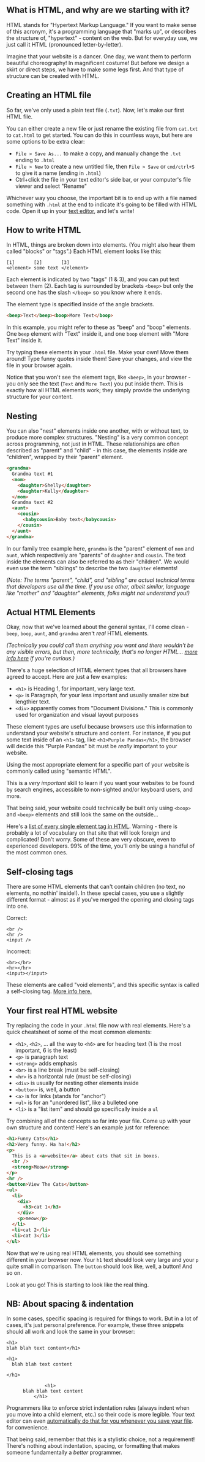 ## What is HTML, and why are we starting with it?

HTML stands for "Hypertext Markup Language." If you want to make sense of this acronym, it's a programming language that "marks up", or describes the structure of, "hypertext" - content on the web. But for everyday use, we just call it HTML (pronounced letter-by-letter).

Imagine that your website is a dancer. One day, we want them to perform beautiful choreography! In magnificent costume! But before we design a skirt or direct steps, we have to make some legs first. And that type of structure can be created with HTML.

<!-- > ILLUSTRATION: I mean, I think you get the point here >.< -->

## Creating an HTML file

So far, we've only used a plain text file (`.txt`). Now, let's make our first HTML file.

You can either create a new file or just rename the existing file from `cat.txt` to `cat.html` to get started. You can do this in countless ways, but here are some options to be extra clear:

- `File > Save As...` to make a copy, and manually change the `.txt` ending to `.html`
- `File > New` to create a new untitled file, then `File > Save` or `cmd/ctrl+S` to give it a name (ending in `.html`)
- Ctrl+click the file in your text editor's side bar, or your computer's file viewer and select "Rename"

Whichever way you choose, the important bit is to end up with a file named something with `.html` at the end to indicate it's going to be filled with HTML code. Open it up in your [text editor](what-is-a-website.html#howdoicreatethesecodefiles), and let's write!

## How to write HTML

In HTML, things are broken down into elements. (You might also hear them called "blocks" or "tags".) Each HTML element looks like this:

```
[1]       [2]       [3]
<element> some text </element>
```

<!-- > ILLUSTRATION: Some illustration of the HTML structure as written above? With little arrows pointing to the pieces maybe? -->

Each element is indicated by two "tags" (1 & 3), and you can put text between them (2). Each tag is surrounded by brackets `<beep>` but only the second one has the slash `</beep>` so you know where it ends.

The element type is specified inside of the angle brackets.

```html
<beep>Text</beep><boop>More Text</boop>
```

In this example, you might refer to these as "beep" and "boop" elements. One `beep` element with "Text" inside it, and one `boop` element with "More Text" inside it.

Try typing these elements in your `.html` file. Make your own! Move them around! Type funny quotes inside them! Save your changes, and view the file in your browser again.

Notice that you won't see the element tags, like `<beep>`, in your browser - you only see the text (`Text` and `More Text`) you put inside them. This is exactly how all HTML elements work; they simply provide the underlying structure for your content.

## Nesting

You can also "nest" elements inside one another, with or without text, to produce more complex structures. "Nesting" is a very common concept across programming, not just in HTML. These relationships are often described as "parent" and "child" - in this case, the elements inside are "children", wrapped by their "parent" element.

```html
<grandma>
  Grandma text #1
  <mom>
    <daughter>Shelly</daughter>
    <daughter>Kelly</daughter>
  </mom>
  Grandma text #2
  <aunt>
    <cousin>
      <babycousin>Baby text</babycousin>
    </cousin>
  </aunt>
</grandma>
```

In our family tree example here, `grandma` is the "parent" element of `mom` and `aunt`, which respectively are "parents" of `daughter` and `cousin`. The text inside the elements can also be referred to as their "children". We would even use the term "siblings" to describe the two `daughter` elements!

_(Note: The terms "parent", "child", and "sibling" are actual technical terms that developers use all the time. If you use other, albeit similar, language like "mother" and "daughter" elements, folks might not understand you!)_

## Actual HTML Elements

Okay, now that we've learned about the general syntax, I'll come clean - `beep`, `boop`, `aunt`, and `grandma` aren't _real_ HTML elements.

_(Technically you could call them anything you want and there wouldn't be any visible errors, but then, more technically, that's no longer HTML... [more info here](https://dev.w3.org/html5/html-author/#self-closing-tag) if you're curious.)_

There's a huge selection of HTML element types that all browsers have agreed to accept. Here are just a few examples:

- `<h1>` is Heading 1, for important, very large text.
- `<p>` is Paragraph, for your less important and usually smaller size but lengthier text.
- `<div>` apparently comes from "Document Divisions." This is commonly used for organization and visual layout purposes

These element types are useful because browsers use this information to understand your website's structure and content. For instance, if you put some text inside of an `<h1>` tag, like `<h1>Purple Pandas</h1>`, the browser will decide this "Purple Pandas" bit must be _really_ important to your website.

Using the most appropriate element for a specific part of your website is commonly called using "semantic HTML".

This is a _very important_ skill to learn if you want your websites to be found by search engines, accessible to non-sighted and/or keyboard users, and more.

That being said, your website could technically be built only using `<boop>` and `<beep>` elements and still look the same on the outside...

<!-- > ILLUSTRATION: Some callback to the dancer's bones. Like maybe you have arm bones in your legs but it looks the same on the outside, you know? -->

Here's a [list of every single element tag in HTML](https://developer.mozilla.org/en-US/docs/Web/HTML/Element). Warning - there is probably a lot of vocabulary on that site that will look foreign and complicated! Don't worry. Some of these are very obscure, even to experienced developers. 99% of the time, you'll only be using a handful of the most common ones.

## Self-closing tags

There are some HTML elements that can't contain children (no text, no elements, no nothin' inside!). In these special cases, you use a slightly different format - almost as if you've merged the opening and closing tags into one.

Correct:

```
<br />
<hr />
<input />
```

Incorrect:

```
<br></br>
<hr></hr>
<input></input>
```

These elements are called "void elements", and this specific syntax is called a self-closing tag. [More info here.](https://www.w3.org/Style/customdtd.en.html)

## Your first real HTML website

Try replacing the code in your `.html` file now with real elements. Here's a quick cheatsheet of some of the most common elements:

- `<h1>`, `<h2>`, ... all the way to `<h6>` are for heading text (1 is the most important, 6 is the least)
- `<p>` is paragraph text
- `<strong>` adds emphasis
- `<br>` is a line break (must be self-closing)
- `<hr>` is a horizontal rule (must be self-closing)
- `<div>` is usually for nesting other elements inside
- `<button>` is, well, a button
- `<a>` is for links (stands for "anchor")
- `<ul>` is for an "unordered list", like a bulleted one
- `<li>` is a "list item" and should go specifically inside a `ul`

Try combining all of the concepts so far into your file. Come up with your own structure and content! Here's an example just for reference:

```html
<h1>Funny Cats</h1>
<h2>Very funny. Ha ha!</h2>
<p>
  This is a <a>website</a> about cats that sit in boxes.
  <br />
  <strong>Meow</strong>
</p>
<hr />
<button>View The Cats</button>
<ul>
  <li>
    <div>
      <h3>cat 1</h3>
    </div>
    <p>meow</p>
  </li>
  <li>cat 2</li>
  <li>cat 3</li>
</ul>
```

Now that we're using real HTML elements, you should see something different in your browser now. Your `h1` text should look very large and your `p` quite small in comparison. The `button` should look like, well, a button! And so on.

Look at you go! This is starting to look like the real thing.

## NB: About spacing & indentation

In some cases, specific spacing is required for things to work. But in a lot of cases, it's just personal preference. For example, these three snippets should all work and look the same in your browser:

```
<h1>
blah blah text content</h1>
```

```
<h1>
  blah blah text content

</h1>
```

```
              <h1>
      blah blah text content
          </h1>
```

Programmers like to enforce strict indentation rules (always indent when you move into a child element, etc.) so their code is more legible. Your text editor can even [automatically do that for you whenever you save your file](text-editor-basics.html#savingyourfiles). for convenience.

That being said, remember that this is a stylistic choice, not a requirement! There's nothing about indentation, spacing, or formatting that makes someone fundamentally a _better_ programmer.
